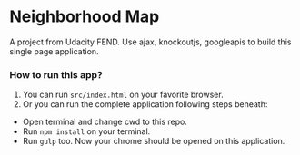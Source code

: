 # Neighborhood Map
A project from Udacity FEND. Use ajax, knockoutjs, googleapis to build this single page application.
### How to run this app?
1. You can run `src/index.html` on your favorite browser.
2. Or you can run the complete application following steps beneath:
  - Open terminal and change cwd to this repo.
  - Run `npm install` on your terminal.
  - Run `gulp` too. Now your chrome should be opened on this application. 
